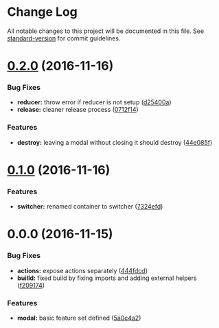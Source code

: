 # Change Log

All notable changes to this project will be documented in this file. See [standard-version](https://github.com/conventional-changelog/standard-version) for commit guidelines.

<a name="0.2.0"></a>
# [0.2.0](https://github.com/sebinsua/react-redux-simple-modal/compare/v0.1.0...v0.2.0) (2016-11-16)


### Bug Fixes

* **reducer:** throw error if reducer is not setup ([d25400a](https://github.com/sebinsua/react-redux-simple-modal/commit/d25400a))
* **release:** cleaner release process ([0712f14](https://github.com/sebinsua/react-redux-simple-modal/commit/0712f14))


### Features

* **destroy:** leaving a modal without closing it should destroy ([44e085f](https://github.com/sebinsua/react-redux-simple-modal/commit/44e085f))



<a name="0.1.0"></a>
# [0.1.0](https://github.com/sebinsua/react-redux-simple-modal/compare/v0.0.0...v0.1.0) (2016-11-16)


### Features

* **switcher:** renamed container to switcher ([7324efd](https://github.com/sebinsua/react-redux-simple-modal/commit/7324efd))



<a name="0.0.0"></a>
# 0.0.0 (2016-11-15)


### Bug Fixes

* **actions:** expose actions separately ([444fdcd](https://github.com/sebinsua/react-redux-simple-modal/commit/444fdcd))
* **builld:** fixed build by fixing imports and adding external helpers ([f209174](https://github.com/sebinsua/react-redux-simple-modal/commit/f209174))


### Features

* **modal:** basic feature set defined ([5a0c4a2](https://github.com/sebinsua/react-redux-simple-modal/commit/5a0c4a2))

